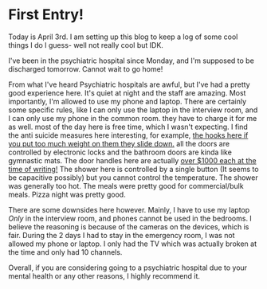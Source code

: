 # First Entry!

Today is April 3rd. I am setting up this blog to keep a log of some cool things I do I guess- well not really cool but IDK.

I've been in the psychiatric hospital since Monday, and I'm supposed to be discharged tomorrow. Cannot wait to go home!

From what I've heard Psychiatric hospitals are awful, but I've had a pretty good experience here. It's quiet at night and the staff are amazing.
Most importantly, I'm allowed to use my phone and laptop. There are certainly some specific rules, like I can only use the laptop in the
interview room, and I can only use my phone in the common room. they have to charge it for me as well. most of the day here is free time, which
I wasn't expecting. I find the anti suicide measures here interesting, for example, [the hooks here if you put too much weight on them they slide
down.](https://www.hipac.com.au/shop-product/coat---towel-hooks/anti-ligature-single-towel-hook--break-away--exposed-mount) all the doors are controlled by electronic locks and the bathroom doors are kinda like gymnastic mats. The door handles here are actually
[over $1000 each at the time of writing!](https://www.craftmasterhardware.com/shop-by-category/door-locks/anti-ligature/acchcylpa234lcsfic26drh-accurate-ch-cyl-pa-passage-cresent-handle-cyl-anti-lig-lock) The shower here is controlled by a single button (It seems to be
capacitive possibly) but you cannot control the temperature. The shower was generally too hot. The meals were pretty good for commercial/bulk meals.
Pizza night was pretty good.

There are some downsides here however. Mainly, I have to use my laptop *Only* in the interview room, and phones cannot be used in the bedrooms.
I believe the reasoning is because of the cameras on the devices, which is fair. During the 2 days I had to stay in the emergency room, I was not allowed
my phone or laptop. I only had the TV which was actually broken at the time and only had 10 channels.

Overall, if you are considering going to a psychiatric hospital due to your mental health or any other reasons, I highly recommend it.